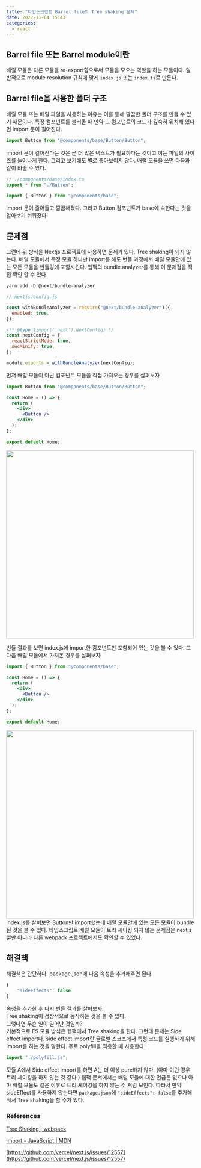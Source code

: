 ```yaml
---
title: "타입스크립트 Barrel file의 Tree shaking 문제"
date: 2022-11-04 15:43
categories:
  - react
---
```


## Barrel file 또는 Barrel module이란

배럴 모듈은 다른 모듈을 re-export함으로써 모듈을 모으는 역할을 하는 모듈이다. 일반적으로 module resolution 규칙에 맞게 `index.js` 또는 `index.ts`로 만든다.

## Barrel file을 사용한 폴더 구조

배럴 모듈 또는 배럴 파일을 사용하는 이유는 이를 통해 깔끔한 폴더 구조를 만들 수 있기 때문이다. 특정 컴포넌트를 불러올 때 만약 그 컴포넌트의 코드가 깊숙히 위치해 있다면 import 문이 길어진다.

```jsx
import Button from "@components/base/Button/Button";
```

import 문이 길어진다는 것은 곧 더 많은 텍스트가 필요하다는 것이고 이는 파일의 사이즈를 늘어나게 한다. 그리고 보기에도 별로 좋아보이지 않다. 배럴 모듈을 쓰면 다음과 같이 바꿀 수 있다.

```jsx
// ./components/base/index.ts
export * from "./Button";
```

```jsx
import { Button } from "@components/base";
```

import 문이 줄어들고 깔끔해졌다. 그리고 Button 컴포넌트가 base에 속한다는 것을 알아보기 쉬워졌다.

## 문제점

그런데 위 방식을 Nextjs 프로젝트에 사용하면 문제가 있다. Tree shaking이 되지 않는다. 배럴 모듈에서 특정 모듈 하나만 import를 해도 번들 과정에서 배럴 모듈안에 있는 모든 모듈을 번들링에 포함시킨다. 웹팩의 bundle analyzer를 통해 이 문제점을 직접 확인 할 수 있다.

```jsx
yarn add -D @next/bundle-analyzer
```

```jsx
// nextjs.config.js

const withBundleAnalyzer = require("@next/bundle-analyzer")({
  enabled: true,
});

/** @type {import('next').NextConfig} */
const nextConfig = {
  reactStrictMode: true,
  swcMinify: true,
};

module.exports = withBundleAnalyzer(nextConfig);
```

먼저 배럴 모듈이 아닌 컴포넌트 모듈을 직접 가져오는 경우를 살펴보자

```jsx
import Button from "@components/base/Button/Button";

const Home = () => {
  return (
    <div>
      <Button />
    </div>
  );
};

export default Home;
```

<img src="/images/Screen Shot 2022-11-04 at 3.17.49 PM.png" width="500px" height="500px" style="margin: 0 auto;" />

번들 결과를 보면 index.js에 import한 컴포넌트만 포함되어 있는 것을 볼 수 있다. 그 다음 배럴 모듈에서 가져온 경우를 살펴보자

```jsx
import { Button } from "@components/base";

const Home = () => {
  return (
    <div>
      <Button />
    </div>
  );
};

export default Home;
```

<img src="/images/Screen Shot 2022-11-04 at 3.19.21 PM.png" width="500px" height="500px" style="margin: 0 auto;" />
index.js를 살펴보면 Button만 import했는데 배럴 모듈안에 있는 모든 모듈이 bundle된 것을 볼 수 있다. 타입스크립트 배럴 모듈이 트리 셰이킹 되지 않는 문제점은 nextjs 뿐만 아니라 다른 webpack 프로젝트에서도 확인할 수 있었다.

## 해결책

해결책은 간단하다. package.json에 다음 속성을 추가해주면 된다.

```jsx
{
	"sideEffects": false
}
```

속성을 추가한 후 다시 번들 결과를 살펴보자.  
Tree shaking이 정상적으로 동작하는 것을 볼 수 있다.  
그렇다면 무슨 일이 일어난 것일까?  
기본적으로 ES 모듈 방식은 웹팩에서 Tree shaking을 한다. 그런데 문제는 Side effect import다. side effect import란 글로벌 스코프에서 특정 코드를 실행하기 위해 Import를 하는 것을 말한다. 주로 polyfill을 적용할 때 사용한다.

```jsx
import "./polyfill.js";
```

모듈 A에서 Side effect import를 하면 A는 더 이상 pure하지 않다. (아마 이런 경우 트리 셰이킹을 하지 않는 것 같다.) 웹팩 문서에서는 배럴 모듈에 대한 언급은 없으나 아마 배럴 모듈도 같은 이유로 트리 셰이킹을 하지 않는 것 처럼 보인다. 따라서 만약 sideEffect를 사용하지 않는다면 `package.json`에 `"sideEffects": false`를 추가해줘서 Tree shaking을 할 수가 있다.

### References

[Tree Shaking | webpack](https://webpack.js.org/guides/tree-shaking/)

[import - JavaScript | MDN](https://developer.mozilla.org/en-US/docs/Web/JavaScript/Reference/Statements/import#import_a_module_for_its_side_effects_only)

[https://github.com/vercel/next.js/issues/12557](https://github.com/vercel/next.js/issues/12557)
